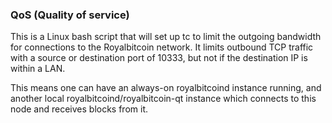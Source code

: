 ### QoS (Quality of service) ###

This is a Linux bash script that will set up tc to limit the outgoing bandwidth for connections to the Royalbitcoin network. It limits outbound TCP traffic with a source or destination port of 10333, but not if the destination IP is within a LAN.

This means one can have an always-on royalbitcoind instance running, and another local royalbitcoind/royalbitcoin-qt instance which connects to this node and receives blocks from it.
